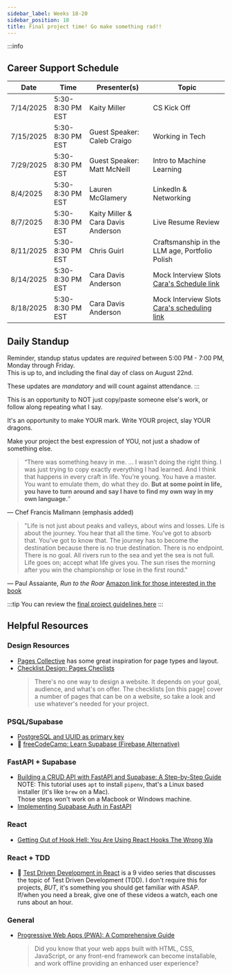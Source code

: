 ```yaml
---
sidebar_label: Weeks 18-20
sidebar_position: 18
title: Final project time! Go make something rad!!
---
```


<!-- markdownlint-disable no-inline-html -->

:::info

## Career Support Schedule

| Date      | Time             | Presenter(s)                       | Topic                                          |
| --------- | ---------------- | ---------------------------------- | ---------------------------------------------- |
| 7/14/2025 | 5:30-8:30 PM EST | Kaity Miller                       | CS Kick Off                                    |
| 7/15/2025 | 5:30-8:30 PM EST | Guest Speaker: Caleb Craigo        | Working in Tech                                |
| 7/29/2025 | 5:30-8:30 PM EST | Guest Speaker: Matt McNeill        | Intro to Machine Learning                      |
| 8/4/2025  | 5:30-8:30 PM EST | Lauren McGlamery                   | LinkedIn & Networking                          |
| 8/7/2025  | 5:30-8:30 PM EST | Kaity Miller & Cara Davis Anderson | Live Resume Review                             |
| 8/11/2025 | 5:30-8:30 PM EST | Chris Guirl                        | Craftsmanship in the LLM age, Portfolio Polish |
| 8/14/2025 | 5:30-8:30 PM EST | Cara Davis Anderson                | Mock Interview Slots [Cara's Schedule link](https://calendar.app.google/SbSeV8kFLBuqqgjJ6)|
| 8/18/2025 | 5:30-8:30 PM EST | Cara Davis Anderson                | Mock Interview Slots [Cara's scheduling link](https://calendar.app.google/SbSeV8kFLBuqqgjJ6)|

## Daily Standup

Reminder, standup status updates are _required_ between 5:00 PM - 7:00 PM, Monday through Friday.
<br/>This is up to, and including the final day of class on August 22nd.

These updates are _mandatory_ and will count against attendance.
:::

This is an opportunity to NOT just copy/paste someone else's work, or follow along repeating what I say.

It's an opportunity to make YOUR mark. Write YOUR project, slay YOUR dragons.

Make your project the best expression of YOU, not just a shadow of something else.

> “There was something heavy in me. … I wasn’t doing the right thing. I was just trying to copy exactly everything I had learned. And I think that happens in every craft in life. You’re young. You have a master. You want to emulate them, do what they do. **But at some point in life, you have to turn around and say I have to find my own way in my own language.**”

— Chef Francis Mallmann (emphasis added)

> "Life is not just about peaks and valleys, about wins and losses. Life is about the journey. You hear that all the time. You’ve got to absorb that. You’ve got to know that. The journey has to become the destination because there is no true destination. There is no endpoint. There is no goal. All rivers run to the sea and yet the sea is not full. Life goes on; accept what life gives you. The sun rises the morning after you win the championship or lose in the first round."

— Paul Assaiante, _Run to the Roar_ [Amazon link for those interested in the book](https://www.amazon.com/Run-Roar-Coaching-Overcome-Fear/dp/1591844711)

:::tip
You can review the [final project guidelines here](/docs/cohorts/cohort01/final-project/)
:::

## Helpful Resources

### Design Resources

- [Pages Collective](https://pagecollective.com/) has some great inspiration for page types and layout.
- [Checklist.Design: Pages Checlists](https://www.checklist.design/pages-checklists)
  <br/>
  > There's no one way to design a website. It depends on your goal, audience, and what's on offer.
  > The checklists [on this page] cover a number of pages that can be on a website, so take a look and use whatever's needed for your project.

### PSQL/Supabase

- [PostgreSQL and UUID as primary key](https://maciejwalkowiak.com/blog/postgres-uuid-primary-key/)
- :movie_camera: [freeCodeCamp: Learn Supabase (Firebase Alternative)](https://www.youtube.com/watch?v=dU7GwCOgvNY)

### FastAPI + Supabase

- [Building a CRUD API with FastAPI and Supabase: A Step-by-Step Guide](https://blog.theinfosecguy.xyz/building-a-crud-api-with-fastapi-and-supabase-a-step-by-step-guide#heading-integrating-fastapi-with-supabase)
  <br/>NOTE: This tutorial uses `apt` to install `pipenv`, that's a Linux based installer (it's like `brew` on a Mac).
  <br/>Those steps won't work on a Macbook or Windows machine.
- [Implementing Supabase Auth in FastAPI](https://phillyharper.medium.com/implementing-supabase-auth-in-fastapi-63d9d8272c7b)

### React

- [Getting Out of Hook Hell: You Are Using React Hooks The Wrong Wa](https://everyday.codes/react/getting-out-of-hook-hell-you-are-using-react-hooks-the-wrong-way/)

### React + TDD

- :movie_camera: [Test Driven Development in React](https://www.youtube.com/playlist?list=PLXXnezSEtvNMlfJFd1Z2wilxymcOaVl9Q) is a 9 video series that discusses the topic of Test Driven Development (TDD). I don't require this for projects, _BUT_, it's something you should get familiar with ASAP.
  <br/>
  If/when you need a break, give one of these videos a watch, each one runs about an hour.

### General

- [Progressive Web Apps (PWA): A Comprehensive Guide](https://dev.to/udoka033/progressive-web-apps-pwa-a-comprehensive-guide-57ii?ref=dailydev)
  <br/>
  > Did you know that your web apps built with HTML, CSS, JavaScript, or any front-end framework can become installable, and work offline providing an enhanced user experience?
